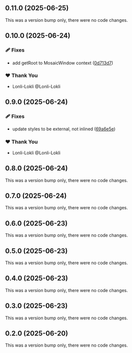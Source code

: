## 0.11.0 (2025-06-25)

This was a version bump only, there were no code changes.

## 0.10.0 (2025-06-24)

### 🩹 Fixes

- add getRoot to MosaicWindow context ([0d713d7](https://github.com/Lonli-Lokli/react-mosaic/commit/0d713d7))

### ❤️ Thank You

- Lonli-Lokli @Lonli-Lokli

## 0.9.0 (2025-06-24)

### 🩹 Fixes

- update styles to be external, not inlined ([69a6e5e](https://github.com/Lonli-Lokli/react-mosaic/commit/69a6e5e))

### ❤️ Thank You

- Lonli-Lokli @Lonli-Lokli

## 0.8.0 (2025-06-24)

This was a version bump only, there were no code changes.

## 0.7.0 (2025-06-24)

This was a version bump only, there were no code changes.

## 0.6.0 (2025-06-23)

This was a version bump only, there were no code changes.

## 0.5.0 (2025-06-23)

This was a version bump only, there were no code changes.

## 0.4.0 (2025-06-23)

This was a version bump only, there were no code changes.

## 0.3.0 (2025-06-23)

This was a version bump only, there were no code changes.

## 0.2.0 (2025-06-20)

This was a version bump only, there were no code changes.
